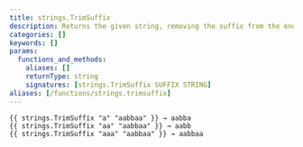 ```yaml
---
title: strings.TrimSuffix
description: Returns the given string, removing the suffix from the end of the string.
categories: []
keywords: []
params:
  functions_and_methods:
    aliases: []
    returnType: string
    signatures: [strings.TrimSuffix SUFFIX STRING]
aliases: [/functions/strings.trimsuffix]
---
```


```go-html-template
{{ strings.TrimSuffix "a" "aabbaa" }} → aabba
{{ strings.TrimSuffix "aa" "aabbaa" }} → aabb
{{ strings.TrimSuffix "aaa" "aabbaa" }} → aabbaa
```
